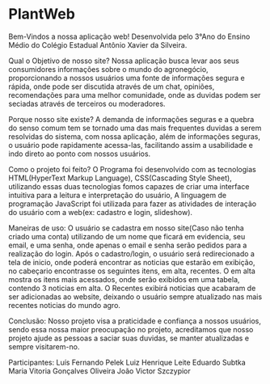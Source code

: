 # PlantWeb
Bem-Vindos a nossa aplicação web!
Desenvolvida pelo 3°Ano do Ensino Médio do Colégio Estadual Antônio Xavier da Silveira.

Qual o Objetivo de nosso site?
	Nossa aplicação busca levar aos seus consumidores informações sobre o mundo do agronegócio, proporcionando a nossos usuários uma fonte de informações segura e rápida, onde pode ser discutida através de um chat, opiniões, recomendações para uma melhor comunidade, onde as duvidas podem ser seciadas através de terceiros ou moderadores.

Porque nosso site existe?
	A demanda de informações seguras e a quebra do senso comum tem se tornado uma das mais frequentes duvidas a serem resolvidas do sistema, com nossa aplicação, além de informações seguras, o usuário pode rapidamente acessa-las, facilitando assim a usabilidade e indo direto ao ponto com nossos usuários.

Como o projeto foi feito?
	O Programa foi desenvolvido com as tecnologias HTML(HyperText Markup Language), CSS(Cascading Style Sheet), utilizando essas duas tecnologias fomos capazes de criar uma interface intuitiva para a leitura e interpretação do usuário, A linguagem de programação JavaScript foi utilizada para fazer as atividades de interação do usuário com a web(ex: cadastro e login, slideshow).

Maneiras de uso:
	O usuário se cadastra em nosso site(Caso não tenha criado uma conta) utilizando de um nome que ficará em evidencia, seu email, e uma senha, onde apenas o email e senha serão pedidos para a realização do login.
	Após o cadastro/login, o usuário será redirecionado a tela de inicio, onde poderá encontrar as noticias que estarão em exibição, no cabeçario encontrasse os seguintes itens, em alta, recentes.
	O em alta mostra os itens mais acessados, onde serão exibidos em uma tabela, contendo 3 noticias em alta.
	O Recentes exibirá noticias que acabaram de ser adicionadas ao website, deixando o usuário sempre atualizado nas mais recentes noticias do mundo agro.

Conclusão:
	Nosso projeto visa a praticidade e confiança a nossos usuários, sendo essa nossa maior preocupação no projeto, acreditamos que nosso projeto ajude as pessoas a saciar suas duvidas, se manter atualizadas e sempre visitarem-no.

Participantes:
	Luís Fernando Pelek
	Luiz Henrique Leite
	Eduardo Subtka
	Maria Vitoria Gonçalves Oliveira
	João Victor Szczypior
 
